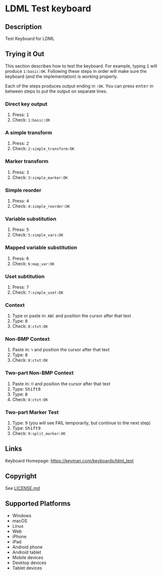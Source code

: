 LDML Test keyboard
==============

Description
-----------
Test Keyboard for LDML


Trying it Out
-------------

This section describes how to test the keyboard. For example, typing <kbd>1</kbd> will produce `1:basic:OK`. Following these steps in order will make sure the keyboard (and the implementation) is working properly.

Each of the steps produces output ending in `:OK`.  You can press <kbd>enter</kbd> in between steps to put the output on separate lines.

### Direct key output

1. Press: <kbd>1</kbd>
2. Check: `1:basic:OK`

### A simple transform

1. Press: <kbd>2</kbd>
2. Check: `2:simple_transform:OK`

### Marker transform

1. Press: <kbd>3</kbd>
2. Check: `3:simple_marker:OK`

### Simple reorder

1. Press: <kbd>4</kbd>
2. Check: `4:simple_reorder:OK`

### Variable substitution

1. Press: <kbd>5</kbd>
2. Check: `5:simple_vars:OK`

### Mapped variable substitution

1. Press: <kbd>6</kbd>
2. Check: `6:map_var:OK`

### Uset subtitution

1. Press: <kbd>7</kbd>
2. Check: `7:simple_uset:OK`

### Context

1. Type or paste in: `ABC` and position the cursor after that text
2. Type: <kbd>8</kbd>
3. Check: `8:ctxt:OK`

### Non-BMP Context

1. Paste in: `𐓏` and position the cursor after that text
2. Type: <kbd>8</kbd>
3. Check: `8:ctxt:OK`

### Two-part Non-BMP Context

1. Paste in: `𐒻` and position the cursor after that text
2. Type: <kbd>Shift</kbd><kbd>8</kbd>
3. Type: <kbd>8</kbd>
4. Check: `8:ctxt:OK`

### Two-part Marker Test

1. Type: <kbd>9</kbd> (you will see FAIL temporarily, but continue to the next step)
2. Type: <kbd>Shift</kbd><kbd>9</kbd>
3. Check: `9:split_marker:OK`


Links
-----
Keyboard Homepage: https://keyman.com/keyboards/ldml_test

Copyright
---------
See [LICENSE.md](LICENSE.md)

Supported Platforms
-------------------
 * Windows
 * macOS
 * Linux
 * Web
 * iPhone
 * iPad
 * Android phone
 * Android tablet
 * Mobile devices
 * Desktop devices
 * Tablet devices

